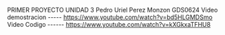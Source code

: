 PRIMER PROYECTO UNIDAD 3
Pedro Uriel Perez Monzon
GDS0624
Video demostracion -----      https://www.youtube.com/watch?v=bd5HLGMDSmo
Video Codigo ------       https://www.youtube.com/watch?v=kXGkxaTFHU8
